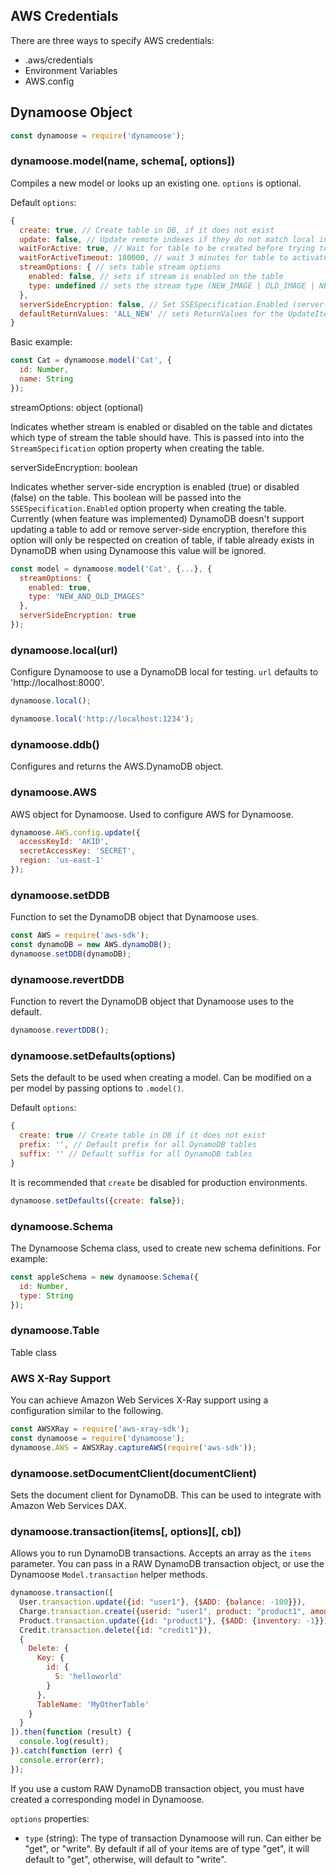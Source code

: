 ## AWS Credentials

There are three ways to specify AWS credentials:

  - .aws/credentials
  - Environment Variables
  - AWS.config

## Dynamoose Object

```js
const dynamoose = require('dynamoose');
```

### dynamoose.model(name, schema[, options])

Compiles a new model or looks up an existing one. `options` is optional.

Default `options`:

```js
{
  create: true, // Create table in DB, if it does not exist
  update: false, // Update remote indexes if they do not match local index structure
  waitForActive: true, // Wait for table to be created before trying to use it
  waitForActiveTimeout: 180000, // wait 3 minutes for table to activate
  streamOptions: { // sets table stream options
    enabled: false, // sets if stream is enabled on the table
    type: undefined // sets the stream type (NEW_IMAGE | OLD_IMAGE | NEW_AND_OLD_IMAGES | KEYS_ONLY) (https://docs.aws.amazon.com/amazondynamodb/latest/APIReference/API_StreamSpecification.html#DDB-Type-StreamSpecification-StreamViewType)
  },
  serverSideEncryption: false, // Set SSESpecification.Enabled (server-side encryption) to true or false (default: false)
  defaultReturnValues: 'ALL_NEW' // sets ReturnValues for the UpdateItem operation (NONE | ALL_OLD | UPDATED_OLD | ALL_NEW | UPDATED_NEW) (https://docs.aws.amazon.com/amazondynamodb/latest/APIReference/API_UpdateItem.html)
}
```

Basic example:

```js
const Cat = dynamoose.model('Cat', {
  id: Number,
  name: String
});
```

streamOptions: object (optional)

Indicates whether stream is enabled or disabled on the table and dictates which type of stream the table should have. This is passed into into the `StreamSpecification` option property when creating the table.


serverSideEncryption: boolean

Indicates whether server-side encryption is enabled (true) or disabled (false) on the table. This boolean will be passed into the `SSESpecification.Enabled` option property when creating the table. Currently (when feature was implemented) DynamoDB doesn't support updating a table to add or remove server-side encryption, therefore this option will only be respected on creation of table, if table already exists in DynamoDB when using Dynamoose this value will be ignored.

```js
const model = dynamoose.model('Cat', {...}, {
  streamOptions: {
    enabled: true,
    type: "NEW_AND_OLD_IMAGES"
  },
  serverSideEncryption: true
});
```

### dynamoose.local(url)

Configure Dynamoose to use a DynamoDB local for testing. `url` defaults to 'http://localhost:8000'.

```js
dynamoose.local();
```

```js
dynamoose.local('http://localhost:1234');
```

### dynamoose.ddb()

Configures and returns the AWS.DynamoDB object.

### dynamoose.AWS

AWS object for Dynamoose. Used to configure AWS for Dynamoose.

```js
dynamoose.AWS.config.update({
  accessKeyId: 'AKID',
  secretAccessKey: 'SECRET',
  region: 'us-east-1'
});
```

### dynamoose.setDDB

Function to set the DynamoDB object that Dynamoose uses.

```js
const AWS = require('aws-sdk');
const dynamoDB = new AWS.dynamoDB();
dynamoose.setDDB(dynamoDB);
```

### dynamoose.revertDDB

Function to revert the DynamoDB object that Dynamoose uses to the default.

```js
dynamoose.revertDDB();
```

### dynamoose.setDefaults(options)

Sets the default to be used when creating a model. Can be modified on a per model by passing options to `.model()`.

Default `options`:

```js
{
  create: true // Create table in DB if it does not exist
  prefix: '', // Default prefix for all DynamoDB tables
  suffix: '' // Default suffix for all DynamoDB tables
}
```

It is recommended that `create` be disabled for production environments.

```js
dynamoose.setDefaults({create: false});
```

### dynamoose.Schema

The Dynamoose Schema class, used to create new schema definitions. For example:

```js
const appleSchema = new dynamoose.Schema({
  id: Number,
  type: String
});
```

### dynamoose.Table

Table class

### AWS X-Ray Support

You can achieve Amazon Web Services X-Ray support using a configuration similar to the following.

```js
const AWSXRay = require('aws-xray-sdk');
const dynamoose = require('dynamoose');
dynamoose.AWS = AWSXRay.captureAWS(require('aws-sdk'));
```

### dynamoose.setDocumentClient(documentClient)

Sets the document client for DynamoDB. This can be used to integrate with Amazon Web Services DAX.

### dynamoose.transaction(items[, options][, cb])

Allows you to run DynamoDB transactions. Accepts an array as the `items` parameter. You can pass in a RAW DynamoDB transaction object, or use the Dynamoose `Model.transaction` helper methods.

```js
dynamoose.transaction([
  User.transaction.update({id: "user1"}, {$ADD: {balance: -100}}),
  Charge.transaction.create({userid: "user1", product: "product1", amount: 100, status: "successful"}),
  Product.transaction.update({id: "product1"}, {$ADD: {inventory: -1}}),
  Credit.transaction.delete({id: "credit1"}),
  {
    Delete: {
      Key: {
        id: {
          S: 'helloworld'
        }
      },
      TableName: 'MyOtherTable'
    }
  }
]).then(function (result) {
  console.log(result);
}).catch(function (err) {
  console.error(err);
});
```

If you use a custom RAW DynamoDB transaction object, you must have created a corresponding model in Dynamoose.

`options` properties:

- `type` (string): The type of transaction Dynamoose will run. Can either be "get", or "write". By default if all of your items are of type "get", it will default to "get", otherwise, will default to "write".
